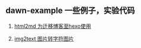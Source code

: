 ## dawn-example 一些例子，实验代码

1. [html2md  为迁移博客至hexo使用](/html2md)

2. [img2text  图片转字符图片](/img2text)


